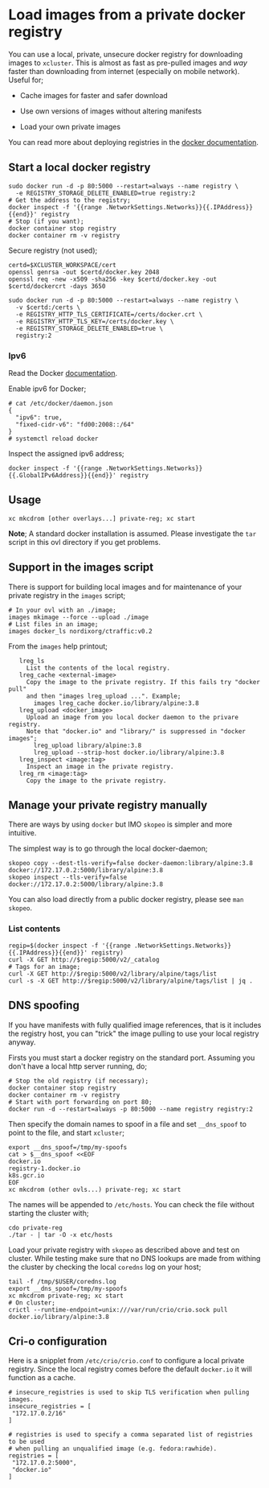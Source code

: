 # Load images from a private docker registry

You can use a local, private, unsecure docker registry for downloading
images to `xcluster`. This is almost as fast as pre-pulled images and
*way* faster than downloading from internet (especially on mobile
network). Useful for;

 * Cache images for faster and safer download

 * Use own versions of images without altering manifests

 * Load your own private images

You can read more about deploying registries in the
[docker documentation](https://docs.docker.com/registry/deploying/).


## Start a local docker registry

```
sudo docker run -d -p 80:5000 --restart=always --name registry \
  -e REGISTRY_STORAGE_DELETE_ENABLED=true registry:2
# Get the address to the registry;
docker inspect -f '{{range .NetworkSettings.Networks}}{{.IPAddress}}{{end}}' registry
# Stop (if you want);
docker container stop registry
docker container rm -v registry
```

Secure registry (not used);
```
certd=$XCLUSTER_WORKSPACE/cert
openssl genrsa -out $certd/docker.key 2048
openssl req -new -x509 -sha256 -key $certd/docker.key -out $certd/dockercrt -days 3650

sudo docker run -d -p 80:5000 --restart=always --name registry \
  -v $certd:/certs \
  -e REGISTRY_HTTP_TLS_CERTIFICATE=/certs/docker.crt \
  -e REGISTRY_HTTP_TLS_KEY=/certs/docker.key \
  -e REGISTRY_STORAGE_DELETE_ENABLED=true \
  registry:2
```

### Ipv6

Read the Docker
[documentation](https://docs.docker.com/v17.09/engine/userguide/networking/default_network/ipv6/).

Enable ipv6 for Docker;

```
# cat /etc/docker/daemon.json
{
  "ipv6": true,
  "fixed-cidr-v6": "fd00:2008::/64"
}
# systemctl reload docker
```

Inspect the assigned ipv6 address;
```
docker inspect -f '{{range .NetworkSettings.Networks}}{{.GlobalIPv6Address}}{{end}}' registry
```

## Usage

```
xc mkcdrom [other overlays...] private-reg; xc start
```

**Note**; A standard docker installation is assumed. Please
investigate the `tar` script in this ovl directory if you get problems.

## Support in the images script

There is support for building local images and for maintenance of your
private registry in the `images` script;

```
# In your ovl with an ./image;
images mkimage --force --upload ./image
# List files in an image;
images docker_ls nordixorg/ctraffic:v0.2
```

From the `images` help printout;
```
   lreg_ls
     List the contents of the local registry.
   lreg_cache <external-image>
     Copy the image to the private registry. If this fails try "docker pull"
     and then "images lreg_upload ...". Example;
       images lreg_cache docker.io/library/alpine:3.8
   lreg_upload <docker_image>
     Upload an image from you local docker daemon to the privare registry.
     Note that "docker.io" and "library/" is suppressed in "docker images";
       lreg_upload library/alpine:3.8
       lreg_upload --strip-host docker.io/library/alpine:3.8
   lreg_inspect <image:tag>
     Inspect an image in the private registry.
   lreg_rm <image:tag>
     Copy the image to the private registry.
```


## Manage your private registry manually

There are ways by using `docker` but IMO `skopeo` is simpler and more
intuitive.

The simplest way is to go through the local docker-daemon;

```
skopeo copy --dest-tls-verify=false docker-daemon:library/alpine:3.8 docker://172.17.0.2:5000/library/alpine:3.8
skopeo inspect --tls-verify=false docker://172.17.0.2:5000/library/alpine:3.8
```

You can also load directly from a public docker registry, please see
`man skopeo`.


### List contents

```
regip=$(docker inspect -f '{{range .NetworkSettings.Networks}}{{.IPAddress}}{{end}}' registry)
curl -X GET http://$regip:5000/v2/_catalog
# Tags for an image;
curl -X GET http://$regip:5000/v2/library/alpine/tags/list
curl -s -X GET http://$regip:5000/v2/library/alpine/tags/list | jq .
```



## DNS spoofing

If you have manifests with fully qualified image references, that is
it includes the registry host, you can "trick" the image pulling to
use your local registry anyway.

Firsts you must start a docker registry on the standard port. Assuming
you don't have a local http server running, do;

```
# Stop the old registry (if necessary);
docker container stop registry
docker container rm -v registry
# Start with port forwarding on port 80;
docker run -d --restart=always -p 80:5000 --name registry registry:2
```

Then specify the domain names to spoof in a file and set `__dns_spoof`
to point to the file, and start `xcluster`;

```
export __dns_spoof=/tmp/my-spoofs
cat > $__dns_spoof <<EOF
docker.io
registry-1.docker.io
k8s.gcr.io
EOF
xc mkcdrom (other ovls...) private-reg; xc start
```

The names will be appended to `/etc/hosts`. You can check the file
without starting the cluster with;

```
cdo private-reg
./tar - | tar -O -x etc/hosts
```

Load your private registry with `skopeo` as described above and test
on cluster. While testing make sure that no DNS lookups are made from
withing the cluster by checking the local `coredns` log on your host;

```
tail -f /tmp/$USER/coredns.log
export __dns_spoof=/tmp/my-spoofs
xc mkcdrom private-reg; xc start
# On cluster;
crictl --runtime-endpoint=unix:///var/run/crio/crio.sock pull docker.io/library/alpine:3.8
```



## Cri-o configuration

Here is a snipplet from `/etc/crio/crio.conf` to configure a local
private registry. Since the local registry comes before the default
`docker.io` it will function as a cache.

```
# insecure_registries is used to skip TLS verification when pulling images.
insecure_registries = [
 "172.17.0.2/16"
]

# registries is used to specify a comma separated list of registries to be used
# when pulling an unqualified image (e.g. fedora:rawhide).
registries = [
 "172.17.0.2:5000",
 "docker.io"
]
```
